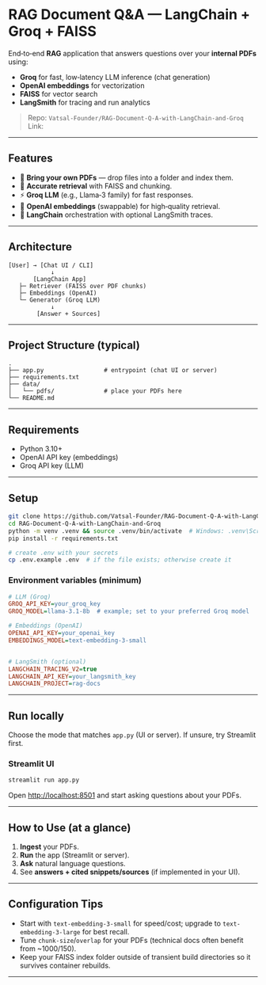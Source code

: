 # RAG Document Q\&A — LangChain + Groq + FAISS

End‑to‑end **RAG** application that answers questions over your **internal PDFs** using:

* **Groq** for fast, low‑latency LLM inference (chat generation)
* **OpenAI embeddings** for vectorization
* **FAISS** for vector search
* **LangSmith** for tracing and run analytics

> Repo: `Vatsal-Founder/RAG-Document-Q-A-with-LangChain-and-Groq`
> Link: 

---

## Features

* 📄 **Bring your own PDFs** — drop files into a folder and index them.
* 🧭 **Accurate retrieval** with FAISS and chunking.
* ⚡ **Groq LLM** (e.g., Llama‑3 family) for fast responses.
* 🔎 **OpenAI embeddings** (swappable) for high‑quality retrieval.
* 🧩 **LangChain** orchestration with optional LangSmith traces.

---

## Architecture

```
[User] → [Chat UI / CLI]
            ↓
       [LangChain App]
   ├─ Retriever (FAISS over PDF chunks)
   ├─ Embeddings (OpenAI)
   └─ Generator (Groq LLM)
            ↓
        [Answer + Sources]
```

---

## Project Structure (typical)

```
.
├── app.py                 # entrypoint (chat UI or server)
├── requirements.txt
├── data/
│   └── pdfs/              # place your PDFs here
└── README.md
```

---

## Requirements

* Python 3.10+
* OpenAI API key (embeddings)
* Groq API key (LLM)

---

## Setup

```bash
git clone https://github.com/Vatsal-Founder/RAG-Document-Q-A-with-LangChain-and-Groq.git
cd RAG-Document-Q-A-with-LangChain-and-Groq
python -m venv .venv && source .venv/bin/activate  # Windows: .venv\Scripts\activate
pip install -r requirements.txt

# create .env with your secrets
cp .env.example .env  # if the file exists; otherwise create it
```

### Environment variables (minimum)

```ini
# LLM (Groq)
GROQ_API_KEY=your_groq_key
GROQ_MODEL=llama-3.1-8b  # example; set to your preferred Groq model

# Embeddings (OpenAI)
OPENAI_API_KEY=your_openai_key
EMBEDDINGS_MODEL=text-embedding-3-small


# LangSmith (optional)
LANGCHAIN_TRACING_V2=true
LANGCHAIN_API_KEY=your_langsmith_key
LANGCHAIN_PROJECT=rag-docs
```

---


## Run locally

Choose the mode that matches `app.py` (UI or server). If unsure, try Streamlit first.

### Streamlit UI

```bash
streamlit run app.py
```

Open [http://localhost:8501](http://localhost:8501) and start asking questions about your PDFs.


---



## How to Use (at a glance)

1. **Ingest** your PDFs.
2. **Run** the app (Streamlit or server).
3. **Ask** natural language questions.
4. See **answers + cited snippets/sources** (if implemented in your UI).

---

## Configuration Tips

* Start with `text-embedding-3-small` for speed/cost; upgrade to `text-embedding-3-large` for best recall.
* Tune `chunk-size`/`overlap` for your PDFs (technical docs often benefit from \~1000/150).
* Keep your FAISS index folder outside of transient build directories so it survives container rebuilds.

---

